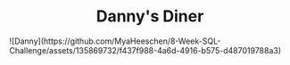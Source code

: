 <h1 align="center">Danny's Diner</h1>
![Danny](https://github.com/MyaHeeschen/8-Week-SQL-Challenge/assets/135869732/f437f988-4a6d-4916-b575-d487019788a3)
